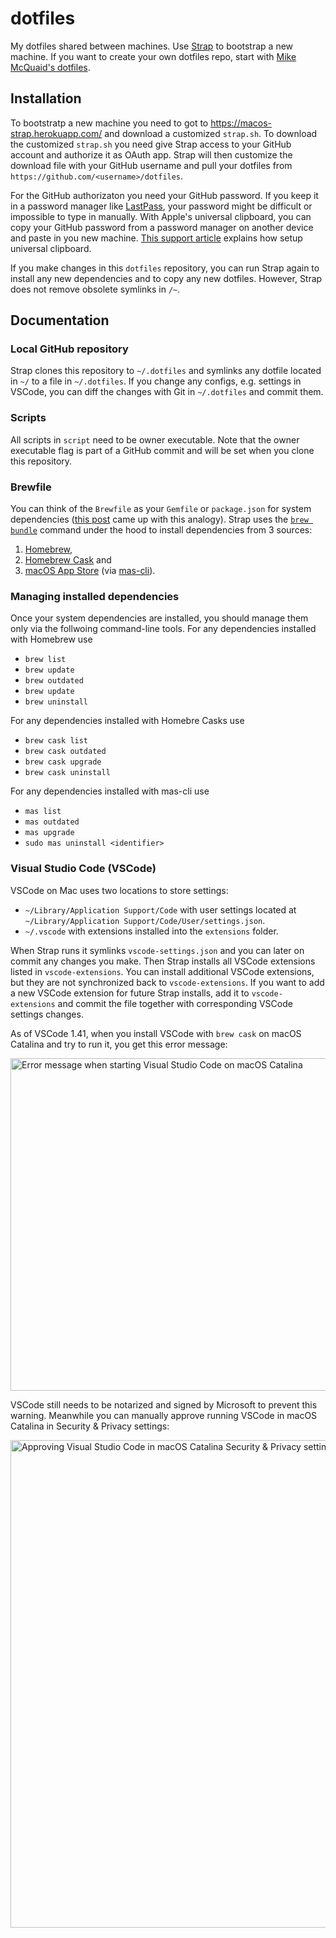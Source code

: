 # dotfiles

My dotfiles shared between machines. Use [Strap](https://github.com/MikeMcQuaid/strap) to bootstrap a new machine. If you want to create your own dotfiles repo, start with [Mike McQuaid's dotfiles](https://github.com/MikeMcQuaid/dotfiles).

## Installation

To bootstratp a new machine you need to got to https://macos-strap.herokuapp.com/ and download a customized `strap.sh`. To download the customized `strap.sh` you need give Strap access to your GitHub account and authorize it as OAuth app. Strap will then customize the download file with your GitHub username and pull your dotfiles from `https://github.com/<username>/dotfiles`.

For the GitHub authorizaton you need your GitHub password. If you keep it in a password manager like [LastPass](https://www.lastpass.com/), your password might be difficult or impossible to type in manually. With Apple's universal clipboard, you can copy your GitHub password from a password manager on another device and paste in you new machine. [This support article](https://support.apple.com/en-us/HT209460) explains how setup universal clipboard.

If you make changes in this `dotfiles` repository, you can run Strap again to install any new dependencies and to copy any new dotfiles. However, Strap does not remove obsolete symlinks in `/~`.

## Documentation

### Local GitHub repository

Strap clones this repository to `~/.dotfiles` and symlinks any dotfile located in `~/` to a file in `~/.dotfiles`. If you change any configs, e.g. settings in VSCode, you can diff the changes with Git in `~/.dotfiles` and commit them.

### Scripts

All scripts in `script` need to be owner executable. Note that the owner executable flag is part of a GitHub commit and will be set when you clone this repository.

### Brewfile

You can think of the `Brewfile` as your `Gemfile` or `package.json` for system dependencies ([this post](https://thoughtbot.com/blog/brewfile-a-gemfile-but-for-homebrew) came up with this analogy). Strap uses the [`brew bundle`](https://github.com/Homebrew/homebrew-bundle) command under the hood to install dependencies from 3 sources:

1. [Homebrew](https://brew.sh/),
1. [Homebrew Cask](https://github.com/Homebrew/homebrew-cask) and
1. [macOS App Store](http://www.apple.com/mac/app-store) (via [mas-cli](https://github.com/mas-cli/mas)).

### Managing installed dependencies

Once your system dependencies are installed, you should manage them only via the follwoing command-line tools. For any dependencies installed with Homebrew use

- `brew list`
- `brew update`
- `brew outdated`
- `brew update`
- `brew uninstall`

For any dependencies installed with Homebre Casks use

- `brew cask list`
- `brew cask outdated`
- `brew cask upgrade`
- `brew cask uninstall`

For any dependencies installed with mas-cli use

- `mas list`
- `mas outdated`
- `mas upgrade`
- `sudo mas uninstall <identifier>`

### Visual Studio Code (VSCode)

VSCode on Mac uses two locations to store settings:

- `~/Library/Application Support/Code` with user settings located at `~/Library/Application Support/Code/User/settings.json`.
- `~/.vscode` with extensions installed into the `extensions` folder.

When Strap runs it symlinks `vscode-settings.json` and you can later on commit any changes you make. Then Strap installs all VSCode extensions listed in `vscode-extensions`. You can install additional VSCode extensions, but they are not synchronized back to `vscode-extensions`. If you want to add a new VSCode extension for future Strap installs, add it to `vscode-extensions` and commit the file together with corresponding VSCode settings changes.

As of VSCode 1.41, when you install VSCode with `brew cask` on macOS Catalina and try to run it, you get this error message:

<img width="532" alt="Error message when starting Visual Studio Code on macOS Catalina" src="https://user-images.githubusercontent.com/1482402/70838000-39e80280-1dd4-11ea-837e-934bd5690ba7.png">

VSCode still needs to be notarized and signed by Microsoft to prevent this warning. Meanwhile you can manually approve running VSCode in macOS Catalina in Security & Privacy settings:

<img width="780" alt="Approving Visual Studio Code in macOS Catalina Security & Privacy settings" src="https://user-images.githubusercontent.com/1482402/70838052-6ac83780-1dd4-11ea-83f7-5b7588075cb9.png">
